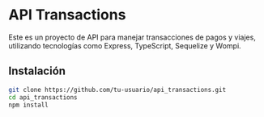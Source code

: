 # API Transactions

Este es un proyecto de API para manejar transacciones de pagos y viajes, utilizando tecnologías como Express, TypeScript, Sequelize y Wompi.

## Instalación

```bash
git clone https://github.com/tu-usuario/api_transactions.git
cd api_transactions
npm install
